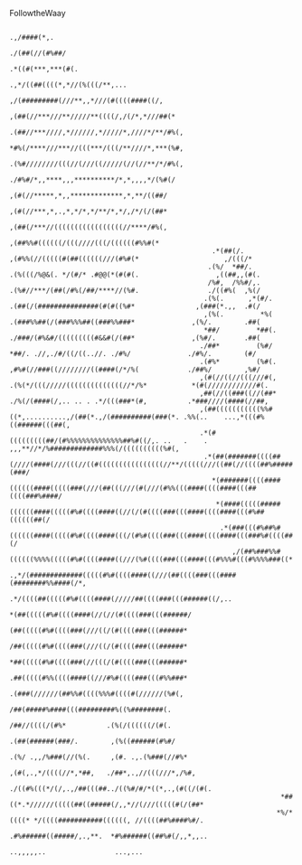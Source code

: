 FollowtheWaay

                                                                                                     
                                                                                                                                                                                                        
                                                                                                                                                                                                        
                                                                                              .,/####(*,.                                                                                               
                                                                                            ./(##(//(#%##/                                                                                              
                                                                                          .*((#(***,***(#(.                                                                                             
                                                                                      .,*/((##((((*,*//(%(((/**,...                                                                                     
                                                                                 ,/(#########(///**,,*///(#((((####((/,                                                                                 
                                                                               ,(##(//***///**/////**((((/,/(/*,*///##(*                                                                                
                                                                              .(##//***////,*//////,*/////*,////*/**/#%(,                                                                               
                                                                              *#%(/****///***//(((***/(((/**////*,***(%#,                                                                               
                                                                              .(%#////////(((//(///((/////(//(//**/*/#%(,                                                                               
                                                                               ./#%#/*,,****,,,**********/*,*,,,,*/(%#(/                                                                                
                                                                                ,(#(//*****,*,,*************,*,**/((##/                                                                                 
                                                                                ,(#(//***,*,.,*,*/*,*/**/*,*/,/*/(/(##*                                                                                 
                                                                                ,(##(/***//(((((((((((((((((//****/#%(,                                                                                 
                                                                                 ,(##%%#((((((/(((////(((/((((((#%%#(*                                                                                  
                                                      .*(##(/.                      ,(#%%(//(((((#(##((((((///(#%#(*                     ,/(((/*                                                        
                                                     .(%/  *##/.                    .(%(((/%@&(. */(#/* .#@@(*(#(#(.                   ,((##,,(#(.                                                      
                                                     /%#,  /%%#/,.                  .(%#//***/(##(/#%(/##/****//(%#.                 ./((#%(  ,%(/                                                      
                                                    .(%(.      ,*(#/.               .(##(/(###############(#(#((%#*               ,(###(*.,,  .#(/                                                      
                                                    ,(%(.         *%(               .(###%%##(/(###%%%##((###%%###*              ,(%/.        .##(                                                      
                                                    *##/         *##(.              ./###/(#%&#/(((((((((#&&#(/(##*              ,(%#/.       .##(                                                      
                                                   ./##*         (%#/                *##/. .//,./#/((/((..//. ./#%/              ./#%/.        (#/                                                      
                                                   .(#%*         (%#(.              ,#%#(//###((////////((####(/*/%(            ./##%/        ,%#/                                                      
                                                   ,(#(//((//(((///#(,             .(%(*/(((/////((((((((((((((//*/%*           *(#(////////////#(.                                                     
                                                   ,##(//((###((//(##*             ./%(/(####(/,.. .. . .*/(((###*(#,          .*###////(####(//##,                                                     
                                                   ,(##(((((((((((%%#((*,..........,/(##(*.,/(##########(###(*. .%%(..    ...,*(((#%((######(((##(,                                                     
                                                   .*(#(((((((((##/(#%%%%%%%%%%%%%%##%#((/,. ..   .    . ,,,**//*/%#############%%%(/((((((((((%#(,                                                     
                                                    .*(##(#######((((##(////(####(///(((//((#((((((((((((((((//**/(((((///((##(//((((##%#####(###/                                                      
                                                      *(#######((((####((((((####(((((###(///(##(((///(#(///(#%%(((####((((####(((##((((###%####/                                                       
                                                       *(####(((((#####((((((####(((((#%#((((####((//(/(#((((###(((####((((####(((#%##((((((##(/                                                        
                                                        .*(###(((#%##%#((((((####(((((#%#((((####(((/(#%#((((###(((####((((####(((###%#((((##(/                                                         
                                                           ,/(##%###%%#((((((%%%%(((((#%#((((####((///(%#((((###(((####(((#%%%#(((#%%%%###((*                                                           
                                                               .,*/(#############(((((#%#((((####((///(##((((###(((####(########%%####(/*,                                                              
                                                                        .*/((((##(((((#%#((((####(/////##((((###(((######((/,..                                                                         
                                                                             *(##(((((#%#((((####(//(//(#((((###(((######/                                                                              
                                                                              (##(((((#%#((((###(///((/(#((((###(((######*                                                                              
                                                                              /##(((((#%#((((###(///((/(#((((###(((######*                                                                              
                                                                              *##(((((#%#((((###(//(((/(#((((###(((######*                                                                              
                                                                              .##(((((#%%((((####((///#%#((((###(((#%%###*                                                                              
                                                                               .(###(//////(##%%#((((%%%#((((#(//////(%#(,                                                                              
                                                                                 /##(#####%####(((#########%((%########(.                                                                               
                                                                                 /##//((((/(#%*          .(%(/((((((/(#(.                                                                               
                                                                                .(##(######(###/.        ,(%((######(#%#/                                                                               
                                                                              .(%/ .,,/%###(//(%(.     ,(#. .,.(%###(//#%*                                                                              
                                                                             ,(#(,.,*/((((//*,*##,   ./##*,.,//(((///*,/%#,                                                                             
                                                                         ./((#%(((*/(/,.,/##(((##../((%#/#/*((*,.,(#((/(#(.                                                                             
                                                                       *##((*.*//////(((((##((#####(/,,*//(///(((((#(/(##*                                                                              
                                                                      *%/*((((* */((((###########((((((, //((((##%####%#/.                                                                              
                                                                      .#%######((#####/,.,**.  *#%######((##%#(/,,*,,..                                                                                 
                                                                          ..,,,,,..                 ...,...                                                                                             
                                                                                                                                  
